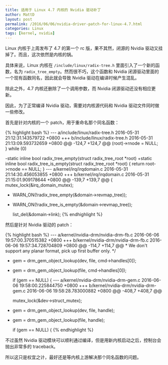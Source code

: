 ```yaml
---
title: 适用于 Linux 4.7 内核的 Nvidia 驱动补丁
author: MattD
layout: post
permalink: /2016/06/06/nvidia-driver-patch-for-linux-4.7.html
categories: Linux
tags: [kernel, nvidia]
---
```


Linux 内核于上周发布了 4.7 的第一个 rc 版，果不其然，闭源的 Nvidia 驱动又挂掉了。而且，这次依然是内核的锅。

具体来说，Linux 内核在 `/include/linux/radix-tree.h` 里面引入了一个新的函数，名为 `radix_tree_empty`。然而很不巧，这个函数和 Nvidia 闭源驱动里面的一个现有函数同名，因此就会导致 Nvidia 驱动在编译时候产生混乱。

除此之外，4.7 内核还删除了一个调用参数，而 Nvidia 闭源驱动还没有相应更新。

因此，为了正常编译 Nvidia 驱动，需要对内核源代码和 Nvidia 驱动文件同时做一些修改。

<!-- more -->

首先是针对内核的一个 patch，用于重命名那个同名函数：

{% highlight bash %}
--- a/include/linux/radix-tree.h	2016-05-31 21:12:31.143579722 +0800
+++ b/include/linux/radix-tree.h	2016-05-31 21:13:09.593732659 +0800
@@ -124,7 +124,7 @@
 	(root)->rnode = NULL;						\
 } while (0)
 
-static inline bool radix_tree_empty(struct radix_tree_root *root)
+static inline bool radix_tree_is_empty(struct radix_tree_root *root)
 {
 	return root->rnode == NULL;
 }
--- a/kernel/irq/irqdomain.c	2016-05-31 21:14:30.456053855 +0800
+++ b/kernel/irq/irqdomain.c	2016-05-31 21:15:01.909178644 +0800
@@ -139,7 +139,7 @@
 {
 	mutex_lock(&irq_domain_mutex);
 
-	WARN_ON(!radix_tree_empty(&domain->revmap_tree));
+	WARN_ON(!radix_tree_is_empty(&domain->revmap_tree));
 
 	list_del(&domain->link);
{% endhighlight %}

然后是针对 Nvidia 驱动的 patch：

{% highlight bash %}
--- a/kernel/nvidia-drm/nvidia-drm-fb.c	2016-06-06 19:57:00.370515382 +0800
+++ b/kernel/nvidia-drm/nvidia-drm-fb.c	2016-06-06 19:57:34.728704809 +0800
@@ -114,7 +114,7 @@
      * We don't support any planar format, pick up first buffer only.
      */
 
-    gem = drm_gem_object_lookup(dev, file, cmd->handles[0]);
+    gem = drm_gem_object_lookup(file, cmd->handles[0]);
 
     if (gem == NULL)
     {
--- a/kernel/nvidia-drm/nvidia-drm-gem.c	2016-06-06 19:58:00.225844750 +0800
+++ b/kernel/nvidia-drm/nvidia-drm-gem.c	2016-06-06 19:58:28.783000882 +0800
@@ -408,7 +408,7 @@
 
     mutex_lock(&dev->struct_mutex);
 
-    gem = drm_gem_object_lookup(dev, file, handle);
+    gem = drm_gem_object_lookup(file, handle);
 
     if (gem == NULL)
     {
{% endhighlight %}

不过虽然 Nvidia 驱动模块可以顺利通过编译，但是用新内核启动之后，控制台会抛出非常多的 traceback。

所以这只是权宜之计，最好还是等内核上游解决那个同名函数的问题。
